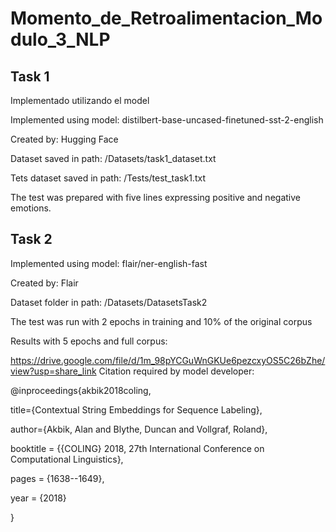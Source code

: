 # Momento_de_Retroalimentacion_Modulo_3_NLP
## Task 1
Implementado utilizando el model 

Implemented using model: distilbert-base-uncased-finetuned-sst-2-english

Created by: Hugging Face

Dataset saved in path: /Datasets/task1_dataset.txt

Tets dataset saved in path: /Tests/test_task1.txt

The test was prepared with five lines expressing positive and negative emotions.

## Task 2
Implemented using model: flair/ner-english-fast

Created by: Flair

Dataset folder in path: /Datasets/DatasetsTask2

The test was run with 2 epochs in training and 10% of the original corpus 

Results with 5 epochs and full corpus:

https://drive.google.com/file/d/1m_98pYCGuWnGKUe6pezcxyOS5C26bZhe/view?usp=share_link
Citation required by model developer:

@inproceedings{akbik2018coling,

  title={Contextual String Embeddings for Sequence Labeling},

  author={Akbik, Alan and Blythe, Duncan and Vollgraf, Roland},

  booktitle = {{COLING} 2018, 27th International Conference on Computational Linguistics},

  pages     = {1638--1649},

  year      = {2018}

}

